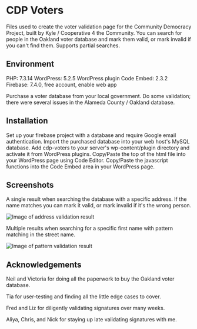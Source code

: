 # CDP Voters
Files used to create the voter validation page for the Community Democracy Project, built by Kyle / Cooperative 4 the Community. You can search for people in the Oakland voter database and mark them valid, or mark invalid if you can't find them. Supports partial searches.

## Environment
PHP: 7.3.14
WordPress: 5.2.5
WordPress plugin Code Embed: 2.3.2
Firebase: 7.4.0, free account, enable web app

Purchase a voter database from your local government. Do some validation; there were several issues in the Alameda County / Oakland database.

## Installation
Set up your firebase project with a database and require Google email authentication.
Import the purchased database into your web host's MySQL database.
Add cdp-voters to your server's wp-content/plugin directory and activate it from WordPress plugins.
Copy/Paste the top of the html file into your WordPress page using Code Editor.
Copy/Paste the javascript functions into the Code Embed area in your WordPress page.

## Screenshots
A single result when searching the database with a specific address. If the name matches you can mark it valid, or mark invalid if it's the wrong person.

![Image of address validation result](https://cooperative4thecommunity.com/wp-content/uploads/2020/02/validation_result.png)

Multiple results when searching for a specific first name with pattern matching in the street name.

![Image of pattern validation result](https://cooperative4thecommunity.com/wp-content/uploads/2020/02/partial_search.png)

## Acknowledgements
Neil and Victoria for doing all the paperwork to buy the Oakland voter database.

Tia for user-testing and finding all the little edge cases to cover.

Fred and Liz for diligently validating signatures over many weeks.

Aliya, Chris, and Nick for staying up late validating signatures with me.
